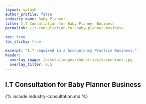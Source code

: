```yaml
---
layout: splash 
author_profile: false 
industry_name: Baby Planner
title: I.T Consultation for Baby Planner Business
permalink: /it-consultation-for-baby-planner-business

toc: true
toc_sticky: true

excerpt: "I.T required in a Accountancy Practice Business."
header:
  overlay_image: /assets/images/industries/accountant.jpg
  overlay_filter: 0.5 
---
```


## I.T Consultation for Baby Planner Business

{% include industry-consultation.md %}
